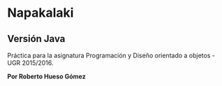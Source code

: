 # Napakalaki

## Versión Java
Práctica para la asignatura Programación y Diseño orientado a objetos - UGR 2015/2016.

**Por Roberto Hueso Gómez**
